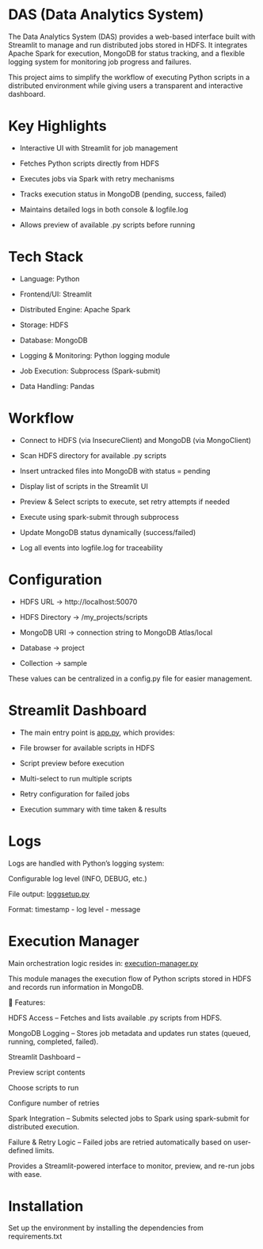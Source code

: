 # DAS (Data Analytics System)

The Data Analytics System (DAS) provides a web-based interface built with Streamlit to manage and run distributed jobs stored in HDFS.
It integrates Apache Spark for execution, MongoDB for status tracking, and a flexible logging system for monitoring job progress and failures.

This project aims to simplify the workflow of executing Python scripts in a distributed environment while giving users a transparent and interactive dashboard.

# Key Highlights

* Interactive UI with Streamlit for job management

* Fetches Python scripts directly from HDFS

* Executes jobs via Spark with retry mechanisms

* Tracks execution status in MongoDB (pending, success, failed)

* Maintains detailed logs in both console & logfile.log

* Allows preview of available .py scripts before running

# Tech Stack

* Language: Python

* Frontend/UI: Streamlit

* Distributed Engine: Apache Spark

* Storage: HDFS

* Database: MongoDB

* Logging & Monitoring: Python logging module

* Job Execution: Subprocess (Spark-submit)

* Data Handling: Pandas

# Workflow

* Connect to HDFS (via InsecureClient) and MongoDB (via MongoClient)

* Scan HDFS directory for available .py scripts

* Insert untracked files into MongoDB with status = pending

* Display list of scripts in the Streamlit UI

* Preview & Select scripts to execute, set retry attempts if needed

* Execute using spark-submit through subprocess

* Update MongoDB status dynamically (success/failed)

* Log all events into logfile.log for traceability

# Configuration

* HDFS URL → http://localhost:50070

* HDFS Directory → /my_projects/scripts

* MongoDB URI → connection string to MongoDB Atlas/local

* Database → project

* Collection → sample

These values can be centralized in a config.py file for easier management.

# Streamlit Dashboard

* The main entry point is [app.py](app.py), which provides:

* File browser for available scripts in HDFS

* Script preview before execution

* Multi-select to run multiple scripts

* Retry configuration for failed jobs

* Execution summary with time taken & results

# Logs

Logs are handled with Python’s logging system:

Configurable log level (INFO, DEBUG, etc.)

File output: [loggsetup.py](loggsetup.py)

Format: timestamp - log level - message

# Execution Manager

Main orchestration logic resides in: [execution-manager.py](execution-manager.py)

This module manages the execution flow of Python scripts stored in HDFS and records run information in MongoDB.

🔹 Features:

HDFS Access – Fetches and lists available .py scripts from HDFS.

MongoDB Logging – Stores job metadata and updates run states (queued, running, completed, failed).

Streamlit Dashboard –

Preview script contents

Choose scripts to run

Configure number of retries

Spark Integration – Submits selected jobs to Spark using spark-submit for distributed execution.

Failure & Retry Logic – Failed jobs are retried automatically based on user-defined limits.

Provides a Streamlit-powered interface to monitor, preview, and re-run jobs with ease.

# Installation

Set up the environment by installing the dependencies from requirements.txt

